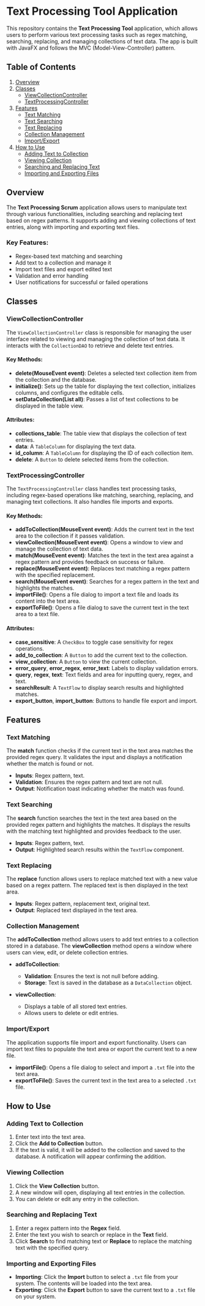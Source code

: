 # Text Processing Tool Application

This repository contains the **Text Processing Tool** application, which allows users to perform various text processing tasks such as regex matching, searching, replacing, and managing collections of text data. The app is built with JavaFX and follows the MVC (Model-View-Controller) pattern.

## Table of Contents

1. [Overview](#overview)
2. [Classes](#classes)
   - [ViewCollectionController](#viewcollectioncontroller)
   - [TextProcessingController](#textprocessingcontroller)
3. [Features](#features)
   - [Text Matching](#text-matching)
   - [Text Searching](#text-searching)
   - [Text Replacing](#text-replacing)
   - [Collection Management](#collection-management)
   - [Import/Export](#importexport)
4. [How to Use](#how-to-use)
   - [Adding Text to Collection](#adding-text-to-collection)
   - [Viewing Collection](#viewing-collection)
   - [Searching and Replacing Text](#searching-and-replacing-text)
   - [Importing and Exporting Files](#importing-and-exporting-files)

## Overview

The **Text Processing Scrum** application allows users to manipulate text through various functionalities, including searching and replacing text based on regex patterns. It supports adding and viewing collections of text entries, along with importing and exporting text files.

### Key Features:
- Regex-based text matching and searching
- Add text to a collection and manage it
- Import text files and export edited text
- Validation and error handling
- User notifications for successful or failed operations

## Classes

### ViewCollectionController

The `ViewCollectionController` class is responsible for managing the user interface related to viewing and managing the collection of text data. It interacts with the `CollectionDAO` to retrieve and delete text entries.

#### Key Methods:
- **delete(MouseEvent event)**: Deletes a selected text collection item from the collection and the database.
- **initialize()**: Sets up the table for displaying the text collection, initializes columns, and configures the editable cells.
- **setDataCollection(List<DataCollection> all)**: Passes a list of text collections to be displayed in the table view.

#### Attributes:
- **collections_table**: The table view that displays the collection of text entries.
- **data**: A `TableColumn` for displaying the text data.
- **id_column**: A `TableColumn` for displaying the ID of each collection item.
- **delete**: A `Button` to delete selected items from the collection.

### TextProcessingController

The `TextProcessingController` class handles text processing tasks, including regex-based operations like matching, searching, replacing, and managing text collections. It also handles file imports and exports.

#### Key Methods:
- **addToCollection(MouseEvent event)**: Adds the current text in the text area to the collection if it passes validation.
- **viewCollection(MouseEvent event)**: Opens a window to view and manage the collection of text data.
- **match(MouseEvent event)**: Matches the text in the text area against a regex pattern and provides feedback on success or failure.
- **replace(MouseEvent event)**: Replaces text matching a regex pattern with the specified replacement.
- **search(MouseEvent event)**: Searches for a regex pattern in the text and highlights the matches.
- **importFile()**: Opens a file dialog to import a text file and loads its content into the text area.
- **exportToFile()**: Opens a file dialog to save the current text in the text area to a text file.

#### Attributes:
- **case_sensitive**: A `CheckBox` to toggle case sensitivity for regex operations.
- **add_to_collection**: A `Button` to add the current text to the collection.
- **view_collection**: A `Button` to view the current collection.
- **error_query**, **error_regex**, **error_text**: Labels to display validation errors.
- **query**, **regex**, **text**: Text fields and area for inputting query, regex, and text.
- **searchResult**: A `TextFlow` to display search results and highlighted matches.
- **export_button**, **import_button**: Buttons to handle file export and import.

## Features

### Text Matching

The **match** function checks if the current text in the text area matches the provided regex query. It validates the input and displays a notification whether the match is found or not.

- **Inputs**: Regex pattern, text.
- **Validation**: Ensures the regex pattern and text are not null.
- **Output**: Notification toast indicating whether the match was found.

### Text Searching

The **search** function searches the text in the text area based on the provided regex pattern and highlights the matches. It displays the results with the matching text highlighted and provides feedback to the user.

- **Inputs**: Regex pattern, text.
- **Output**: Highlighted search results within the `TextFlow` component.

### Text Replacing

The **replace** function allows users to replace matched text with a new value based on a regex pattern. The replaced text is then displayed in the text area.

- **Inputs**: Regex pattern, replacement text, original text.
- **Output**: Replaced text displayed in the text area.

### Collection Management

The **addToCollection** method allows users to add text entries to a collection stored in a database. The **viewCollection** method opens a window where users can view, edit, or delete collection entries.

- **addToCollection**:
  - **Validation**: Ensures the text is not null before adding.
  - **Storage**: Text is saved in the database as a `DataCollection` object.

- **viewCollection**:
  - Displays a table of all stored text entries.
  - Allows users to delete or edit entries.

### Import/Export

The application supports file import and export functionality. Users can import text files to populate the text area or export the current text to a new file.

- **importFile()**: Opens a file dialog to select and import a `.txt` file into the text area.
- **exportToFile()**: Saves the current text in the text area to a selected `.txt` file.

## How to Use

### Adding Text to Collection

1. Enter text into the text area.
2. Click the **Add to Collection** button.
3. If the text is valid, it will be added to the collection and saved to the database. A notification will appear confirming the addition.

### Viewing Collection

1. Click the **View Collection** button.
2. A new window will open, displaying all text entries in the collection.
3. You can delete or edit any entry in the collection.

### Searching and Replacing Text

1. Enter a regex pattern into the **Regex** field.
2. Enter the text you wish to search or replace in the **Text** field.
3. Click **Search** to find matching text or **Replace** to replace the matching text with the specified query.

### Importing and Exporting Files

- **Importing**: Click the **Import** button to select a `.txt` file from your system. The contents will be loaded into the text area.
- **Exporting**: Click the **Export** button to save the current text to a `.txt` file on your system.
